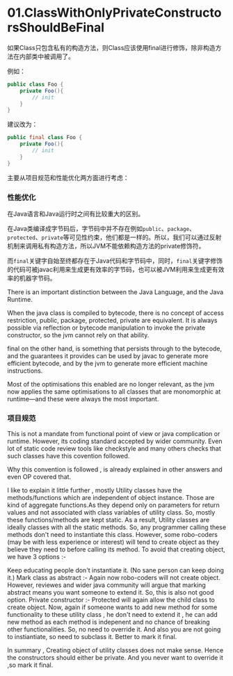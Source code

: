 # 01.ClassWithOnlyPrivateConstructorsShouldBeFinal

如果Class只包含私有的构造方法，则Class应该使用final进行修饰，除非构造方法在内部类中被调用了。

例如：

```Java
public class Foo {
    private Foo(){
        // init
    }
}
```

建议改为：

```Java
public final class Foo {
    private Foo(){
        // init
    }
}
```

主要从项目规范和性能优化两方面进行考虑：


### 性能优化

在Java语言和Java运行时之间有比较重大的区别。

在Java类编译成字节码后，字节码中并不存在例如`public`、`package`、`protected`、`private`等可见性约束，他们都是一样的。所以，我们可以通过反射机制来调用私有构造方法，所以JVM不能依赖构造方法的private修饰符。

而`final`关键字自始至终都存在于Java代码和字节码中，同时，`final`关键字修饰的代码可被javac利用来生成更有效率的字节码，也可以被JVM利用来生成更有效率的机器字节码。



There is an important distinction between the Java Language, and the Java Runtime.

When the java class is compiled to bytecode, there is no concept of access restriction, public, package, protected, private are equivalent. It is always possible via reflection or bytecode manipulation to invoke the private constructor, so the jvm cannot rely on that ability.

final on the other hand, is something that persists through to the bytecode, and the guarantees it provides can be used by javac to generate more efficient bytecode, and by the jvm to generate more efficient machine instructions.

Most of the optimisations this enabled are no longer relevant, as the jvm now applies the same optimisations to all classes that are monomorphic at runtime—and these were always the most important.


### 项目规范

This is not a mandate from functional point of view or java complication or runtime. However, its coding standard accepted by wider community. Even lot of static code review tools like checkstyle and many others checks that such classes have this covention followed.

Why this convention is followed , is already explained in other answers and even OP covered that.

I like to explain it little further , mostly Utility classes have the methods/functions which are independent of object instance. Those are kind of aggregate functions.As they depend only on parameters for return values and not associated with class variables of utility class. So, mostly these functions/methods are kept static. As a result, Utility classes are ideally classes with all the static methods. So, any programmer calling these methods don't need to instantiate this class. However, some robo-coders (may be with less experience or interest) will tend to create object as they believe they need to before calling its method. To avoid that creating object, we have 3 options :-

Keep educating people don't instantiate it. (No sane person can keep doing it.)
Mark class as abstract :- Again now robo-coders will not create object. However, reviewes and wider java community will argue that marking abstract means you want someone to extend it. So, this is also not good option.
Private constructor :- Protected will again allow the child class to create object.
Now, again if someone wants to add new method for some functionality to these utility class , he don't need to extend it , he can add new method as each method is indepenent and no chance of breaking other functionalities. So, no need to override it. And also you are not going to instiantiate, so need to subclass it. Better to mark it final.

In summary , Creating object of utility classes does not make sense. Hence the constructors should either be private. And you never want to override it ,so mark it final.

